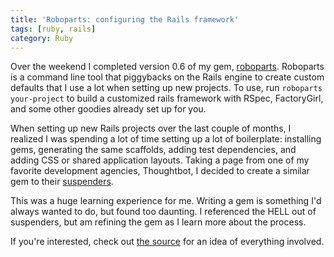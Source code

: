 ```yaml
---
title: 'Roboparts: configuring the Rails framework'
tags: [ruby, rails]
category: Ruby
---
```

Over the weekend I completed version 0.6 of my gem, [roboparts]. Roboparts is a command line tool that piggybacks on the Rails engine to create custom defaults that I use a lot when setting up new projects. To use, run `roboparts your-project` to build a customized rails framework with RSpec, FactoryGirl, and some other goodies already set up for you.

[roboparts]: https://rubygems.org/gems/roboparts

When setting up new Rails projects over the last couple of months, I realized I was spending a lot of time setting up a lot of boilerplate: installing gems,  generating the same scaffolds, adding test dependencies, and adding CSS or shared application layouts. Taking a page from one of my favorite development agencies, Thoughtbot, I decided to create a similar gem to their [suspenders].

[suspenders]: https://github.com/thoughtbot/suspenders

This was a huge learning experience for me. Writing a gem is something I'd always wanted to do, but found too daunting. I referenced the HELL out of suspenders, but am refining the gem as I learn more about the process.

If you're interested, check out [the source] for an idea of everything involved.

[the source]: http://github.com/silentpost/roboparts

